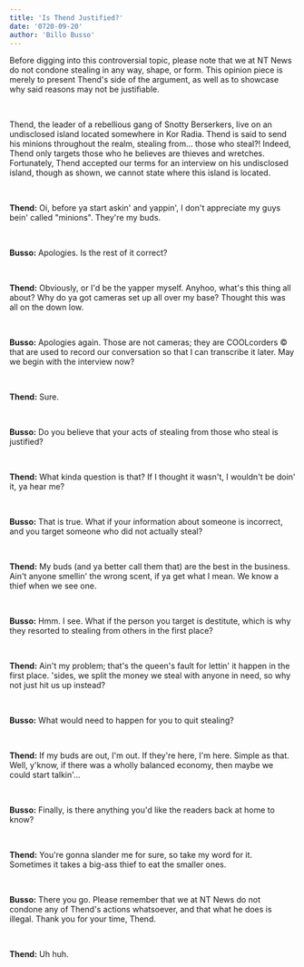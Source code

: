 ```yaml
---
title: 'Is Thend Justified?'
date: '0720-09-20'
author: 'Billo Busso'
---
```


Before digging into this controversial topic, please note that we at NT News do not condone stealing in any way, shape, or form. This opinion piece is merely to present Thend's side of the argument, as well as to showcase why said reasons may not be justifiable.

‎

Thend, the leader of a rebellious gang of Snotty Berserkers, live on an undisclosed island located somewhere in Kor Radia. Thend is said to send his minions throughout the realm, stealing from... those who steal?! Indeed, Thend only targets those who he believes are thieves and wretches. Fortunately, Thend accepted our terms for an interview on his undisclosed island, though as shown, we cannot state where this island is located.

‎

**Thend:** Oi, before ya start askin' and yappin', I don't appreciate my guys bein' called "minions". They're my buds.

‎

**Busso:** Apologies. Is the rest of it correct?

‎

**Thend:** Obviously, or I'd be the yapper myself. Anyhoo, what's this thing all about? Why do ya got cameras set up all over my base? Thought this was all on the down low.

‎

**Busso:** Apologies again. Those are not cameras; they are COOLcorders © that are used to record our conversation so that I can transcribe it later. May we begin with the interview now?

‎

**Thend:** Sure.

‎

**Busso:** Do you believe that your acts of stealing from those who steal is justified?

‎

**Thend:** What kinda question is that? If I thought it wasn't, I wouldn't be doin' it, ya hear me?

‎

**Busso:** That is true. What if your information about someone is incorrect, and you target someone who did not actually steal?

‎

**Thend:** My buds (and ya better call them that) are the best in the business. Ain't anyone smellin' the wrong scent, if ya get what I mean. We know a thief when we see one.

‎

**Busso:** Hmm. I see. What if the person you target is destitute, which is why they resorted to stealing from others in the first place?

‎

**Thend:** Ain't my problem; that's the queen's fault for lettin' it happen in the first place. 'sides, we split the money we steal with anyone in need, so why not just hit us up instead?

‎

**Busso:** What would need to happen for you to quit stealing?

‎

**Thend:** If my buds are out, I'm out. If they're here, I'm here. Simple as that. Well, y'know, if there was a wholly balanced economy, then maybe we could start talkin'...

‎

**Busso:** Finally, is there anything you'd like the readers back at home to know?

‎

**Thend:** You're gonna slander me for sure, so take my word for it. Sometimes it takes a big-ass thief to eat the smaller ones.

‎

**Busso:** There you go. Please remember that we at NT News do not condone any of Thend's actions whatsoever, and that what he does is illegal. Thank you for your time, Thend.

‎

**Thend:** Uh huh.